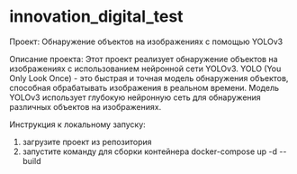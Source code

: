 # innovation_digital_test
Проект: Обнаружение объектов на изображениях с помощью YOLOv3

Описание проекта:
Этот проект реализует обнаружение объектов на изображениях с использованием нейронной сети YOLOv3. YOLO (You Only Look Once) - это быстрая и точная модель обнаружения объектов, способная обрабатывать изображения в реальном времени. Модель YOLOv3 использует глубокую нейронную сеть для обнаружения различных объектов на изображениях.

Инструкция к локальному запуску:
1. загрузите проект из репозитория
2. запустите команду для сборки контейнера docker-compose up -d --build
